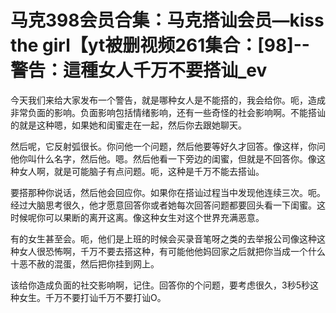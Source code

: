 # 马克398会员合集：马克搭讪会员—kiss the girl【yt被删视频261集合：[98]--警告：這種女人千万不要搭讪_ev

今天我们来给大家发布一个警告，就是哪种女人是不能搭的，我会给你。呃，造成非常负面的影响。负面影响包括情绪影响，还有一些奇怪的社会影响啊。不能搭讪的就是这种嗯，如果她和闺蜜走在一起，然后你去跟她聊天。

然后呢，它反射弧很长。你问他一个问题，然后他要等好久才回答。像这样，你问他你叫什么名字，然后他。嗯。然后他看一下旁边的闺蜜，但就是不回答你。像这种女人啊，就是可能脑子有点问题。呃，这种是千万不能去搭讪。

要搭那种你说话，然后他会回应你。如果你在搭讪过程当中发现他连续三次。呃。经过大脑思考很久，他才愿意回答你或者她每次回答问题都要回头看一下闺蜜。这时候呢你可以果断的离开这离。像这种女生对这个世界充满恶意。

有的女生甚至会。呃，他们是上班的时候会买录音笔呀之类的去举报公司像这种这种女人很恐怖啊，千万不要去搭这种，有可能他他妈回家之后就把你当成一个什么十恶不赦的混蛋，然后把你挂到网上。

该给你造成负面的社交影响啊，记住。回答你的个问题，要考虑很久，3秒5秒这种女生。千万不要打讪千万不要打讪O。

